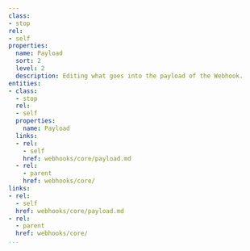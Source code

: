 ```yaml
---
class:
- stop
rel:
- self
properties:
  name: Payload
  sort: 2
  level: 2
  description: Editing what goes into the payload of the Webhook.
entities:
- class:
  - stop
  rel:
  - self
  properties:
    name: Payload
  links:
  - rel:
    - self
    href: webhooks/core/payload.md
  - rel:
    - parent
    href: webhooks/core/
links:
- rel:
  - self
  href: webhooks/core/payload.md
- rel:
  - parent
  href: webhooks/core/
...
```

